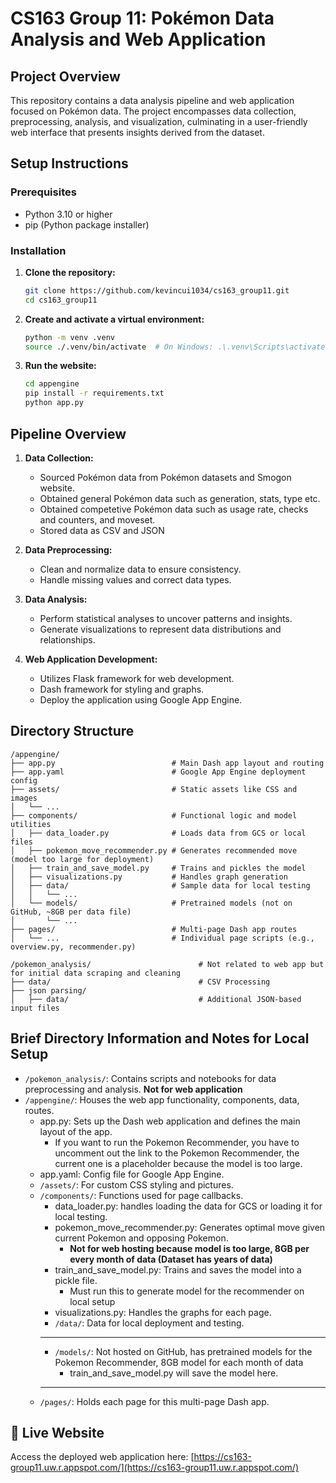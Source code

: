 # CS163 Group 11: Pokémon Data Analysis and Web Application

## Project Overview

This repository contains a data analysis pipeline and web application focused on Pokémon data. The project encompasses data collection, preprocessing, analysis, and visualization, culminating in a user-friendly web interface that presents insights derived from the dataset.

## Setup Instructions

### Prerequisites

- Python 3.10 or higher
- pip (Python package installer)

### Installation

1. **Clone the repository:**

   ```bash
   git clone https://github.com/kevincui1034/cs163_group11.git
   cd cs163_group11
   ```

2. **Create and activate a virtual environment:**

   ```bash
   python -m venv .venv
   source ./.venv/bin/activate  # On Windows: .\.venv\Scripts\activate
   ```

3. **Run the website:**

   ```bash
   cd appengine
   pip install -r requirements.txt
   python app.py
   ```

## Pipeline Overview

1. **Data Collection:**
   - Sourced Pokémon data from Pokémon datasets and Smogon website.
   - Obtained general Pokémon data such as generation, stats, type etc.
   - Obtained competetive Pokémon data such as usage rate, checks and counters, and moveset.
   - Stored data as CSV and JSON

2. **Data Preprocessing:**
   - Clean and normalize data to ensure consistency.
   - Handle missing values and correct data types.

3. **Data Analysis:**
   - Perform statistical analyses to uncover patterns and insights.
   - Generate visualizations to represent data distributions and relationships.

4. **Web Application Development:**
   - Utilizes Flask framework for web development.
   - Dash framework for styling and graphs.
   - Deploy the application using Google App Engine.

## Directory Structure
   ```
/appengine/
├── app.py                          # Main Dash app layout and routing
├── app.yaml                        # Google App Engine deployment config
├── assets/                         # Static assets like CSS and images
│   └── ...                         
├── components/                     # Functional logic and model utilities
│   ├── data_loader.py              # Loads data from GCS or local files
│   ├── pokemon_move_recommender.py # Generates recommended move (model too large for deployment)
│   ├── train_and_save_model.py     # Trains and pickles the model
│   ├── visualizations.py           # Handles graph generation
│   ├── data/                       # Sample data for local testing
│   │   └── ...
│   └── models/                     # Pretrained models (not on GitHub, ~8GB per data file)
│       └── ...
├── pages/                          # Multi-page Dash app routes
│   └── ...                         # Individual page scripts (e.g., overview.py, recommender.py)

/pokemon_analysis/                        # Not related to web app but for initial data scraping and cleaning
├── data/                                 # CSV Processing
├── json parsing/
│   ├── data/                             # Additional JSON-based input files
   ```
## Brief Directory Information and Notes for Local Setup

- `/pokemon_analysis/`: Contains scripts and notebooks for data preprocessing and analysis. **Not for web application**
- `/appengine/`: Houses the web app functionality, components, data, routes.
   - app.py: Sets up the Dash web application and defines the main layout of the app.
     - If you want to run the Pokemon Recommender, you have to uncomment out the link to the Pokemon Recommender, the current one is a placeholder because the model is too large.
   - app.yaml: Config file for Google App Engine.
   - `/assets/`: For custom CSS styling and pictures.
   - `/components/`: Functions used for page callbacks.
      - data_loader.py: handles loading the data for GCS or loading it for local testing.
      - pokemon_move_recommender.py: Generates optimal move given current Pokemon and opposing Pokemon.
         - **Not for web hosting because model is too large, 8GB per every month of data (Dataset has years of data)**
      - train_and_save_model.py: Trains and saves the model into a pickle file.
         - Must run this to generate model for the recommender on local setup
      - visualizations.py: Handles the graphs for each page.
      - `/data/`: Data for local deployment and testing.
      ************
      - `/models/`: Not hosted on GitHub, has pretrained models for the Pokemon Recommender, 8GB model for each month of data
         - train_and_save_model.py will save the model here.
      ************
   - `/pages/`: Holds each page for this multi-page Dash app.

## 🔗 Live Website

Access the deployed web application here: [https://cs163-group11.uw.r.appspot.com/](https://cs163-group11.uw.r.appspot.com/)
